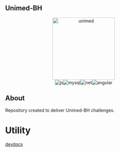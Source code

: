 ## Unimed-BH

<div align="center"><img alt="unimed" src="https://hermes.digitalinnovation.one/tracks/a982287c-ffb1-4c4a-87dd-ea81e7f50ac4.png" width="200px"/></div>
<div align="center"><img alt="js" src="https://img.shields.io/badge/JavaScript-323330?style=for-the-badge&logo=javascript&logoColor=F7DF1E"/><img alt="mysql" src="https://img.shields.io/badge/MySQL-005C84?style=for-the-badge&logo=mysql&logoColor=white"/><img alt="net" src="https://img.shields.io/badge/.NET-512BD4?style=for-the-badge&logo=dotnet&logoColor=white"/><img alt="angular" src="https://img.shields.io/badge/Angular-DD0031?style=for-the-badge&logo=angular&logoColor=white"/></div>

<!--About
-->
## About
Repository created to deliver Unimed-BH challenges.

# Utility
[devdocs](https://devdocs.io/javascript/)